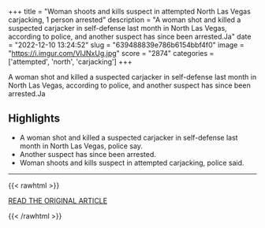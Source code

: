 +++
title = "Woman shoots and kills suspect in attempted North Las Vegas carjacking, 1 person arrested"
description = "A woman shot and killed a suspected carjacker in self-defense last month in North Las Vegas, according to police, and another suspect has since been arrested.Ja"
date = "2022-12-10 13:24:52"
slug = "639488839e786b6154bbf4f0"
image = "https://i.imgur.com/VIJNxUg.jpg"
score = "2874"
categories = ['attempted', 'north', 'carjacking']
+++

A woman shot and killed a suspected carjacker in self-defense last month in North Las Vegas, according to police, and another suspect has since been arrested.Ja

## Highlights

- A woman shot and killed a suspected carjacker in self-defense last month in North Las Vegas, police say.
- Another suspect has since been arrested.
- Woman shoots and kills suspect in attempted carjacking, police said.

---

{{< rawhtml >}}
  <p class="article-category">
    <a target="_blank" href="https://news3lv.com/news/local/woman-shoots-and-kills-suspect-in-attempted-north-las-vegas-carjacking-1-suspect-arrested-nlvpd-southern-nevada-crime">READ THE ORIGINAL ARTICLE</a>
  </p>
{{< /rawhtml >}}
